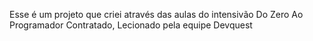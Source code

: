 Esse é um projeto que criei através das aulas do intensivão Do Zero Ao Programador Contratado, Lecionado pela equipe Devquest
